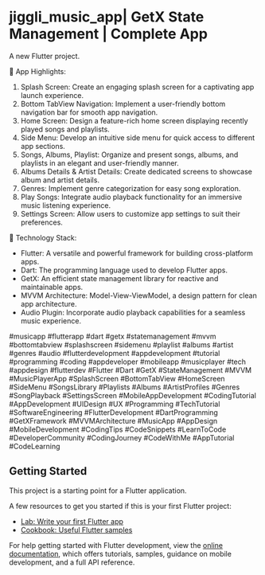 # jiggli_music_app| GetX State Management | Complete App

A new Flutter project.

🎉 App Highlights:

1) Splash Screen: Create an engaging splash screen for a captivating app launch experience.
2) Bottom TabView Navigation: Implement a user-friendly bottom navigation bar for smooth app navigation.
3) Home Screen: Design a feature-rich home screen displaying recently played songs and playlists.
4) Side Menu: Develop an intuitive side menu for quick access to different app sections.
6) Songs, Albums, Playlist: Organize and present songs, albums, and playlists in an elegant and user-friendly manner.
7) Albums Details & Artist Details: Create dedicated screens to showcase album and artist details.
8) Genres: Implement genre categorization for easy song exploration.
9) Play Songs: Integrate audio playback functionality for an immersive music listening experience.
10) Settings Screen: Allow users to customize app settings to suit their preferences.


📱 Technology Stack:

- Flutter: A versatile and powerful framework for building cross-platform apps.
- Dart: The programming language used to develop Flutter apps.
- GetX: An efficient state management library for reactive and maintainable apps.
- MVVM Architecture: Model-View-ViewModel, a design pattern for clean app architecture.
- Audio Plugin: Incorporate audio playback capabilities for a seamless music experience.


#musicapp #flutterapp #dart #getx #statemanagement #mvvm #bottomtabview #splashscreen #sidemenu #playlist #albums #artist #genres #audio #flutterdevelopment #appdevelopment #tutorial #programming #coding #appdeveloper #mobileapp #musicplayer #tech #appdesign #flutterdev #Flutter #Dart #GetX #StateManagement #MVVM #MusicPlayerApp #SplashScreen #BottomTabView #HomeScreen #SideMenu #SongsLibrary #Playlists #Albums #ArtistProfiles #Genres #SongPlayback #SettingsScreen #MobileAppDevelopment #CodingTutorial #AppDevelopment #UIDesign #UX #Programming #TechTutorial #SoftwareEngineering #FlutterDevelopment #DartProgramming #GetXFramework #MVVMArchitecture #MusicApp #AppDesign #MobileDevelopment #CodingTips #CodeSnippets #LearnToCode #DeveloperCommunity #CodingJourney #CodeWithMe #AppTutorial #CodeLearning
  
## Getting Started

This project is a starting point for a Flutter application.

A few resources to get you started if this is your first Flutter project:

- [Lab: Write your first Flutter app](https://docs.flutter.dev/get-started/codelab)
- [Cookbook: Useful Flutter samples](https://docs.flutter.dev/cookbook)

For help getting started with Flutter development, view the
[online documentation](https://docs.flutter.dev/), which offers tutorials,
samples, guidance on mobile development, and a full API reference.
